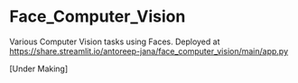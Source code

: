 # Face_Computer_Vision
Various Computer Vision tasks using Faces. Deployed at https://share.streamlit.io/antoreep-jana/face_computer_vision/main/app.py

[Under Making]
